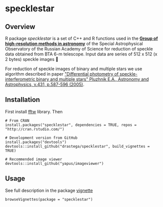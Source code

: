 # specklestar

Overview
--------

R package *specklestar* is a set of C++ and R functions used in the [**Group of high-resolution methods in astronomy**](https://www.sao.ru/Doc-en/index.html) of the Special Astrophysical Observatory
of the Russian Academy of Science for reduction of speckle data obtained from BTA 6-m telescope.
Input data are series of 512 x 512 (x 2 bytes) speckle images :stars:

For reduction of speckle images of binary and multiple stars we use algorithm described in paper
["Differential photometry of speckle-interferometric binary and multiple stars"
Pluzhnik E.A., Astronomy and Astrophysics, v.431, p.587-596 (2005)](https://www.aanda.org/articles/aa/pdf/2005/08/aa1158.pdf).

## Installation
First install [fftw](http://www.fftw.org/) library. Then
```
# From CRAN
install.packages("specklestar", dependencies = TRUE, repos = "http://cran.rstudio.com/")
```
```
# Development version from GitHub
install.packages("devtools")
devtools::install_github("drastega/specklestar", build_vignettes = TRUE)
```
```
# Recommended image viewer
devtools::install_github("yapus/imageviewer")
```
## Usage
See full description in the package [vignette](https://drastega.github.io/docs/specklestar_vignette.html)
```
browseVignettes(package = "specklestar")
```
